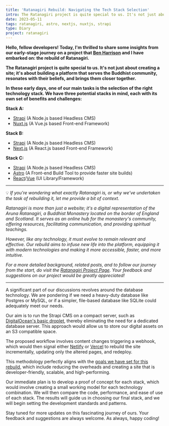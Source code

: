 ```yaml
---
title: 'Ratanagiri Rebuild: Navigating the Tech Stack Selection'
intro: The Ratanagiri project is quite special to us. It's not just about creating a site; it's about building a platform that serves the Buddhist community, resonates with their beliefs, and brings them closer together.
date: 2023-05-11
tags: ratanagiri, astro, nextjs, nuxtjs, strapi
type: Diary
project: ratanagiri
---
```


**Hello, fellow developers! Today, I'm thrilled to share some insights from our early-stage journey on a project that [Ben Harrison](http://benmharrison.com/) and I have embarked on: the rebuild of Ratanagiri.**

**The Ratanagiri project is quite special to us. It's not just about creating a site; it's about building a platform that serves the Buddhist community, resonates with their beliefs, and brings them closer together.**

**In these early days, one of our main tasks is the selection of the right technology stack. We have three potential stacks in mind, each with its own set of benefits and challenges:**

**Stack A:**

- [Strapi](https://strapi.io/) (A Node.js based Headless CMS)
- [Nuxt.js](https://nuxtjs.org/) (A Vue.js based Front-end Framework)

**Stack B:**

- [Strapi](https://strapi.io/) (A Node.js based Headless CMS)
- [Next.js](https://nextjs.org/) (A React.js based Front-end Framework)

**Stack C:**

- [Strapi](https://strapi.io/) (A Node.js based Headless CMS)
- [Astro](https://astro.build/) (A Front-end Build Tool to provide faster site builds)
- [React](https://react.dev/)/[Vue](https://vuejs.org/) (UI Library/Framework)

---

💡
_If you're wondering what exactly Ratanagiri is, or why we've undertaken the task of rebuilding it, let me provide a bit of context._

_Ratanagiri is more than just a website; it's a digital representation of the Aruna Ratanagiri, a Buddhist Monastery located on the border of England and Scotland. It serves as an online hub for the monastery's community, offering resources, facilitating communication, and providing spiritual teachings._

_However, like any technology, it must evolve to remain relevant and effective. Our rebuild aims to infuse new life into the platform, equipping it with modern technologies and making it more accessible, faster, and more intuitive._

_For a more detailed background, related posts, and to follow our journey from the start, do visit the [Ratanagiri Project Page](/projects/ratanagiri.html). Your feedback and suggestions on our project would be greatly appreciated!_

---

A significant part of our discussions revolves around the database technology. We are pondering if we need a heavy-duty database like Postgres or MySQL, or if a simpler, file-based database like SQLite could adequately meet our needs.

Our aim is to run the Strapi CMS on a compact server, such as [DigitalOcean's basic droplet](https://www.digitalocean.com/pricing/droplets#basic-droplets), thereby eliminating the need for a dedicated database server. This approach would allow us to store our digital assets on an S3 compatible space.

The proposed workflow involves content changes triggering a webhook, which would then signal either [Netlify](https://www.netlify.com/) or [Vercel](https://vercel.com/) to rebuild the site incrementally, updating only the altered pages, and redeploy.

This methodology perfectly aligns with the [goals we have set for this rebuild](/projects/ratanagiri.html), which include reducing the overheads and creating a site that is developer-friendly, scalable, and high-performing.

Our immediate plan is to develop a proof of concept for each stack, which would involve creating a small working model for each technology combination. We will then compare the code, performance, and ease of use of each stack. The results will guide us in choosing our final stack, and we will begin setting the development standards and patterns.

Stay tuned for more updates on this fascinating journey of ours. Your feedback and suggestions are always welcome. As always, happy coding!
